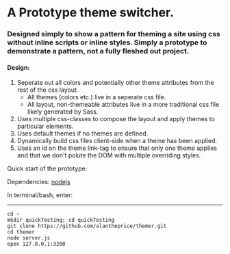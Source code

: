 # A Prototype theme switcher.
### Designed simply to show a pattern for theming a site using css without inline scripts or inline styles.  Simply a prototype to demonstrate a pattern, not a fully fleshed out project.

#### Design: 

1. Seperate out all colors and potentially other theme attributes from the rest of the css layout.
    * All themes (colors etc.) live in a seperate css file. 
    * All layout, non-themeable attributes live in a more traditional css file likely generated by Sass.
2. Uses multiple css-classes to compose the layout and apply themes to particular elements.
3. Uses default themes if no themes are defined.
4. Dynamically build css files client-side when a theme has been applied.
5. Uses an id on the theme link-tag to ensure that only one theme applies and that we don't polute the DOM with multiple overriding styles.

Quick start of the prototype: 

Dependencies: [nodejs](https://nodejs.org/)

In terminal/bash, enter:

-----------
```
cd ~
mkdir quickTesting; cd quickTesting
git clone https://github.com/alantheprice/themer.git
cd themer
node server.js
open 127.0.0.1:3200
```
